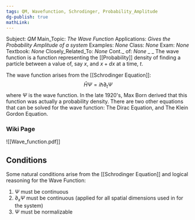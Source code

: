 ```yaml
---
tags: QM, Wavefunction, Schrodinger, Probability_Amplitude
dg-publish: true
mathLink: 
---
```

Subject: _QM_
Main\_Topic: _The Wave Function_
Applications: _Gives the Probability Amplitude of a system_
Examples: _None_
Class: _None_
Exam: _None_
Textbook: _None_
Closely\_Related\_To: _None_
Cont.\_ of: _None_ 
_
_
The wave function is a function representing the [[Probability]] density of finding a particle between a value of, say $x$, and $x+dx$ at a time, $t$. 

The wave function arises from the [[Schrodinger Equation]]: 
$$
\hat H\Psi = i\hbar\partial_t \Psi 
$$
where $\Psi$ is the wave function. In the late 1920's, Max Born derived that this function was actually a probability density. There are two other equations that can be solved for the wave function: The Dirac Equation, and The Klein Gordon Equation. 

### Wiki Page
![[Wave_function.pdf]]


## Conditions
Some natural conditions arise from the [[Schrodinger Equation]] and logical reasoning for the Wave Function:

1. $\Psi$ must be continuous
2. $\partial_x \Psi$ must be continuous (applied for all spatial dimensions used in for the system)  
3. $\Psi$ must be normalizable 


